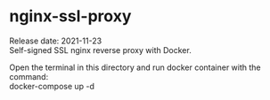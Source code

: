 # nginx-ssl-proxy
Release date: 2021-11-23  
Self-signed SSL nginx reverse proxy with Docker.  

Open the terminal in this directory and run docker container with the command:  
docker-compose up -d
